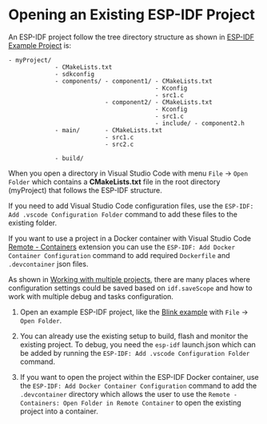 # Opening an Existing ESP-IDF Project

An ESP-IDF project follow the tree directory structure as shown in [ESP-IDF Example Project](https://docs.espressif.com/projects/esp-idf/en/latest/esp32/api-guides/build-system.html#example-project) is:

```
- myProject/
             - CMakeLists.txt
             - sdkconfig
             - components/ - component1/ - CMakeLists.txt
                                         - Kconfig
                                         - src1.c
                           - component2/ - CMakeLists.txt
                                         - Kconfig
                                         - src1.c
                                         - include/ - component2.h
             - main/       - CMakeLists.txt
                           - src1.c
                           - src2.c

             - build/
```

When you open a directory in Visual Studio Code with menu `File` -> `Open Folder` which contains a **CMakeLists.txt** file in the root directory (myProject) that follows the ESP-IDF structure.

If you need to add Visual Studio Code configuration files, use the `ESP-IDF: Add .vscode Configuration Folder` command to add these files to the existing folder.

If you want to use a project in a Docker container with Visual Studio Code [Remote - Containers](https://marketplace.visualstudio.com/items?itemName=ms-vscode-remote.remote-containers) extension you can use the `ESP-IDF: Add Docker Container Configuration` command to add required `Dockerfile` and `.devcontainer` json files.

As shown in [Working with multiple projects](../MULTI_PROJECTS.md), there are many places where configuration settings could be saved based on `idf.saveScope` and how to work with multiple debug and tasks configuration.

1. Open an example ESP-IDF project, like the [Blink example](https://github.com/espressif/esp-idf/tree/master/examples/get-started/blink) with `File` -> `Open Folder`.

2. You can already use the existing setup to build, flash and monitor the existing project. To debug, you need the `esp-idf` launch.json which can be added by running the `ESP-IDF: Add .vscode Configuration Folder` command.

3. If you want to open the project within the ESP-IDF Docker container, use the `ESP-IDF: Add Docker Container Configuration` command to add the `.devcontainer` directory which allows the user to use the `Remote - Containers: Open Folder in Remote Container` to open the existing project into a container.
